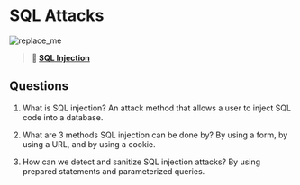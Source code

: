 # SQL Attacks

![replace_me](https://codeworks.blob.core.windows.net/public/assets/img/illustrations/placeholder.svg)

> **📖 [SQL Injection](https://codeworksacademy.com/fs-student-guide/resources/wk11/03-SQL-Injection)**

## Questions

1. What is SQL injection?
   An attack method that allows a user to inject SQL code into a database.

2. What are 3 methods SQL injection can be done by?
   By using a form, by using a URL, and by using a cookie.

3. How can we detect and sanitize SQL injection attacks?
   By using prepared statements and parameterized queries.
